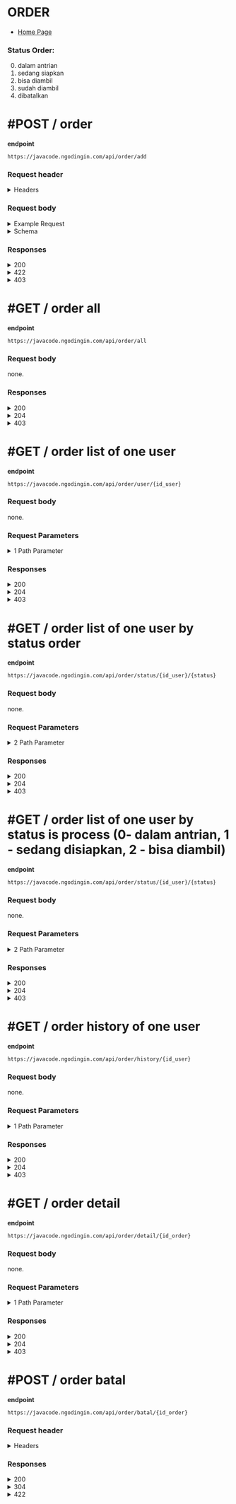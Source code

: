 # ORDER

- [Home Page](https://github.com/mahendradwipurwanto/javacodeapp_docs/blob/main/README.md)

### Status Order:
0. dalam antrian
1. sedang siapkan
2. bisa diambil
3. sudah diambil
4. dibatalkan

# #POST / order

**endpoint**
```
https://javacode.ngodingin.com/api/order/add
```

### Request header

<details><summary>Headers</summary>
<p>

```
{
    "Content-Type": "application/json"
}
```

</p>
</details>

### Request body

<details><summary>Example Request</summary>
<p>

```
{
    "order": {
        "id_user": 1,
        "id_voucher": 1,
        "potongan": 45000,
        "total_bayar": 12800
    },
    "menu": [
        {
            "id_menu": 2,
            "harga": 18000,
            "level": 1,
            "topping": [
                1,
                2
            ],
            "jumlah": 2
        },
        {
            "id_menu": 3,
            "harga": 10000,
            "level": 2,
            "topping": [
                2,
                3
            ],
            "jumlah": 1
        }
    ]
}
```

</p>
</details>
<details><summary>Schema</summary>
<p>

```
{
    "order": {
        "id_user": integer, #required
        "id_voucher": integer, #not required, choose between voucher or diskon
        "id_diskon": array(id_diskon: integer), #not required, choose between voucher or diskon
        "diskon": integer, #not required, choose between voucher or diskon
        "potongan": integer, #required
        "total_bayar": integer
    },
    "menu": [
        {
            "id_menu": integer,
            "harga": integer,
            "level": integer, #not required
            "topping": array(topping: integer), #not required
            "jumlah": integer
        },
        {
            "id_menu": integer,
            "harga": integer,
            "level": integer, #not required
            "topping": array(topping: integer), #not required
            "jumlah": integer
        }
    ]
}
```

</p>
</details>

### Responses

<details><summary>200</summary>
<p>

```
{
    "status_code": 200,
    "data": {
        "message": "Order has been successfuly added",
        "no_struk": "002/KWT/01/2022"
    }
}
```

</p>
</details>
<details><summary>422</summary>
<p>

```
{
    "status_code": 422,
    "errors": [
        "<span class=\"gump-field\">voucher</span> harus diisi"
    ]
}
```

```
{
    "status_code": 422,
    "errors": [
        "Terjadi masalah pada server"
    ]
}
```

</p>
</details>
<details><summary>403</summary>
<p>

```
{
    "status_code": 403,
    "errors": [
        "Mohon maaf, anda tidak mempunyai akses"
    ]
}
```

</p>
</details>



# #GET / order all

**endpoint**
```
https://javacode.ngodingin.com/api/order/all
```

### Request body
none.

### Responses

<details><summary>200</summary>
<p>

```
{
    "status_code": 200,
    "data": [
        {
            "id_order": 35,
            "no_struk": "001/KWT/01/2022",
            "nama": "dev noersy",
            "total_bayar": 12000,
            "tanggal": "2022-01-19",
            "status": 0,
            "menu": [
                {
                    "id_menu": 9,
                    "kategori": "makanan",
                    "nama": "Nasi Goreng",
                    "foto": "https://i.ibb.co/mRJnq3Z/nasi-goreng.jpg",
                    "jumlah": 1,
                    "harga": "10000",
                    "total": 10000,
                    "catatan": "test"
                }
            ]
        },
        {
            "id_order": 37,
            "no_struk": "002/KWT/01/2022",
            "nama": "dev noersy",
            "total_bayar": 12000,
            "tanggal": "2022-01-19",
            "status": 3,
            "menu": [
                {
                    "id_menu": 3,
                    "kategori": "minuman",
                    "nama": "Lemon Tea",
                    "foto": "https://i.ibb.co/RNXcV2s/chicken-katsu.jpg",
                    "jumlah": 2,
                    "harga": "18000",
                    "total": 36000,
                    "catatan": "Testing"
                },
                {
                    "id_menu": 9,
                    "kategori": "makanan",
                    "nama": "Nasi Goreng",
                    "foto": "https://i.ibb.co/mRJnq3Z/nasi-goreng.jpg",
                    "jumlah": 1,
                    "harga": "10000",
                    "total": 10000,
                    "catatan": ""
                }
            ]
        }
    ]
}
```

</p>
</details>
<details><summary>204</summary>
<p>

> This mean that, there is no data can be found on database

</p>
</details>
<details><summary>403</summary>
<p>

```
{
    "status_code": 403,
    "errors": [
        "Mohon maaf, anda tidak mempunyai akses"
    ]
}
```

</p>
</details>



# #GET / order list of one user

**endpoint**
```
https://javacode.ngodingin.com/api/order/user/{id_user}
```

### Request body
none.

### Request Parameters

<details><summary>1 Path Parameter</summary>
<p>

> id_user: integer #required

</p>
</details>

### Responses

<details><summary>200</summary>
<p>

```
{
    "status_code": 200,
    "data": [
        {
            "id_order": 35,
            "no_struk": "001/KWT/01/2022",
            "nama": "dev noersy",
            "total_bayar": 12000,
            "tanggal": "2022-01-19",
            "status": 0,
            "menu": [
                {
                    "id_menu": 9,
                    "kategori": "makanan",
                    "nama": "Nasi Goreng",
                    "foto": "https://i.ibb.co/mRJnq3Z/nasi-goreng.jpg",
                    "jumlah": 1,
                    "harga": "10000",
                    "total": 10000,
                    "catatan": "test"
                }
            ]
        },
        {
            "id_order": 37,
            "no_struk": "002/KWT/01/2022",
            "nama": "dev noersy",
            "total_bayar": 12000,
            "tanggal": "2022-01-19",
            "status": 3,
            "menu": [
                {
                    "id_menu": 3,
                    "kategori": "minuman",
                    "nama": "Lemon Tea",
                    "foto": "https://i.ibb.co/RNXcV2s/chicken-katsu.jpg",
                    "jumlah": 2,
                    "harga": "18000",
                    "total": 36000,
                    "catatan": "Testing"
                },
                {
                    "id_menu": 9,
                    "kategori": "makanan",
                    "nama": "Nasi Goreng",
                    "foto": "https://i.ibb.co/mRJnq3Z/nasi-goreng.jpg",
                    "jumlah": 1,
                    "harga": "10000",
                    "total": 10000,
                    "catatan": ""
                }
            ]
        },
        {
            "id_order": 38,
            "no_struk": "003/KWT/01/2022",
            "nama": "dev noersy",
            "total_bayar": 8100,
            "tanggal": "2022-01-19",
            "status": 1,
            "menu": [
                {
                    "id_menu": 9,
                    "kategori": "makanan",
                    "nama": "Nasi Goreng",
                    "foto": "https://i.ibb.co/mRJnq3Z/nasi-goreng.jpg",
                    "jumlah": 1,
                    "harga": "9000",
                    "total": 9000,
                    "catatan": "Testing"
                }
            ]
        }
    ]
}
```

</p>
</details>
<details><summary>204</summary>
<p>

> This mean that, there is no data can be found on database

</p>
</details>
<details><summary>403</summary>
<p>

```
{
    "status_code": 403,
    "errors": [
        "Mohon maaf, anda tidak mempunyai akses"
    ]
}
```

</p>
</details>



# #GET / order list of one user by status order

**endpoint**
```
https://javacode.ngodingin.com/api/order/status/{id_user}/{status}
```

### Request body
none.

### Request Parameters

<details><summary>2 Path Parameter</summary>
<p>

> id_user: integer #required

> status: integer #required

</p>
</details>

### Responses

<details><summary>200</summary>
<p>

```
{
    "status_code": 200,
    "data": [
        {
            "id_order": 35,
            "no_struk": "001/KWT/01/2022",
            "nama": "dev noersy",
            "total_bayar": 12000,
            "tanggal": "2022-01-19",
            "status": 0,
            "menu": [
                {
                    "id_menu": 9,
                    "kategori": "makanan",
                    "nama": "Nasi Goreng",
                    "foto": "https://i.ibb.co/mRJnq3Z/nasi-goreng.jpg",
                    "jumlah": 1,
                    "harga": "10000",
                    "total": 10000,
                    "catatan": "test"
                }
            ]
        },
        {
            "id_order": 43,
            "no_struk": "006/KWT/01/2022",
            "nama": "dev noersy",
            "total_bayar": 11700,
            "tanggal": "2022-01-20",
            "status": 0,
            "menu": [
                {
                    "id_menu": 9,
                    "kategori": "makanan",
                    "nama": "Nasi Goreng",
                    "foto": "https://i.ibb.co/mRJnq3Z/nasi-goreng.jpg",
                    "jumlah": 1,
                    "harga": "9000",
                    "total": 9000,
                    "catatan": "Testing"
                }
            ]
        }
    ]
}
```

</p>
</details>
<details><summary>204</summary>
<p>

> This mean that, there is no data can be found on database

</p>
</details>
<details><summary>403</summary>
<p>

```
{
    "status_code": 403,
    "errors": [
        "Mohon maaf, anda tidak mempunyai akses"
    ]
}
```

</p>
</details>



# #GET / order list of one user by status is process (0- dalam antrian, 1 - sedang disiapkan, 2 - bisa diambil)

**endpoint**
```
https://javacode.ngodingin.com/api/order/status/{id_user}/{status}
```

### Request body
none.

### Request Parameters

<details><summary>2 Path Parameter</summary>
<p>

> id_user: integer #required

> status: integer #required

</p>
</details>

### Responses

<details><summary>200</summary>
<p>

```
{
    "status_code": 200,
    "data": [
        {
            "id_order": 35,
            "no_struk": "001/KWT/01/2022",
            "nama": "dev noersy",
            "total_bayar": 12000,
            "tanggal": "2022-01-19",
            "status": 0,
            "menu": [
                {
                    "id_menu": 9,
                    "kategori": "makanan",
                    "nama": "Nasi Goreng",
                    "foto": "https://i.ibb.co/mRJnq3Z/nasi-goreng.jpg",
                    "jumlah": 1,
                    "harga": "10000",
                    "total": 10000,
                    "catatan": "test"
                }
            ]
        },
        {
            "id_order": 38,
            "no_struk": "003/KWT/01/2022",
            "nama": "dev noersy",
            "total_bayar": 8100,
            "tanggal": "2022-01-19",
            "status": 1,
            "menu": [
                {
                    "id_menu": 9,
                    "kategori": "makanan",
                    "nama": "Nasi Goreng",
                    "foto": "https://i.ibb.co/mRJnq3Z/nasi-goreng.jpg",
                    "jumlah": 1,
                    "harga": "9000",
                    "total": 9000,
                    "catatan": "Testing"
                }
            ]
        }
    ]
}
```

</p>
</details>
<details><summary>204</summary>
<p>

> This mean that, there is no data can be found on database

</p>
</details>
<details><summary>403</summary>
<p>

```
{
    "status_code": 403,
    "errors": [
        "Mohon maaf, anda tidak mempunyai akses"
    ]
}
```

</p>
</details>



# #GET / order history of one user

**endpoint**
```
https://javacode.ngodingin.com/api/order/history/{id_user}
```

### Request body
none.

### Request Parameters

<details><summary>1 Path Parameter</summary>
<p>

> id_user: integer #required

</p>
</details>

### Responses

<details><summary>200</summary>
<p>

```
{
    "status_code": 200,
    "data": [
        {
            "id_order": 37,
            "no_struk": "002/KWT/01/2022",
            "nama": "dev noersy",
            "total_bayar": 12000,
            "tanggal": "2022-01-19",
            "status": 3,
            "menu": [
                {
                    "id_menu": 3,
                    "kategori": "minuman",
                    "nama": "Lemon Tea",
                    "foto": "https://i.ibb.co/RNXcV2s/chicken-katsu.jpg",
                    "jumlah": 2,
                    "harga": "18000",
                    "total": 36000,
                    "catatan": "Testing"
                },
                {
                    "id_menu": 9,
                    "kategori": "makanan",
                    "nama": "Nasi Goreng",
                    "foto": "https://i.ibb.co/mRJnq3Z/nasi-goreng.jpg",
                    "jumlah": 1,
                    "harga": "10000",
                    "total": 10000,
                    "catatan": ""
                }
            ]
        },
        {
            "id_order": 40,
            "no_struk": "005/KWT/01/2022",
            "nama": "dev noersy",
            "total_bayar": 8100,
            "tanggal": "2022-01-19",
            "status": 4,
            "menu": [
                {
                    "id_menu": 9,
                    "kategori": "makanan",
                    "nama": "Nasi Goreng",
                    "foto": "https://i.ibb.co/mRJnq3Z/nasi-goreng.jpg",
                    "jumlah": 1,
                    "harga": "9000",
                    "total": 9000,
                    "catatan": "Testing"
                }
            ]
        }
    ]
}
```

</p>
</details>
<details><summary>204</summary>
<p>

> This mean that, there is no data can be found on database

</p>
</details>
<details><summary>403</summary>
<p>

```
{
    "status_code": 403,
    "errors": [
        "Mohon maaf, anda tidak mempunyai akses"
    ]
}
```

</p>
</details>



# #GET / order detail

**endpoint**
```
https://javacode.ngodingin.com/api/order/detail/{id_order}
```

### Request body
none.

### Request Parameters

<details><summary>1 Path Parameter</summary>
<p>

> id_order: integer #required

</p>
</details>

### Responses

<details><summary>200</summary>
<p>

```
{
    "status_code": 200,
    "data": {
        "order": {
            "id_order": 43,
            "no_struk": "006/KWT/01/2022",
            "nama": "dev noersy",
            "id_voucher": 0,
            "nama_voucher": null,
            "diskon": 10,
            "potongan": 1300,
            "total_bayar": 11700,
            "tanggal": "2022-01-20",
            "status": 0
        },
        "detail": [
            {
                "id_menu": 9,
                "kategori": "makanan",
                "nama": "Nasi Goreng",
                "foto": "https://i.ibb.co/mRJnq3Z/nasi-goreng.jpg",
                "jumlah": 1,
                "harga": "9000",
                "total": 9000,
                "catatan": "Testing"
            }
        ]
    }
}
```

</p>
</details>
<details><summary>204</summary>
<p>

> This mean that, there is no data can be found on database

</p>
</details>
<details><summary>403</summary>
<p>

```
{
    "status_code": 403,
    "errors": [
        "Mohon maaf, anda tidak mempunyai akses"
    ]
}
```

</p>
</details>

# #POST / order batal

**endpoint**
```
https://javacode.ngodingin.com/api/order/batal/{id_order}
```

### Request header

<details><summary>Headers</summary>
<p>

>    id_order: integer

</p>
</details>

### Responses

<details><summary>200</summary>
<p>

```
{
    "status_code": 200,
    "data": {
        "id_order": 60,
        "no_struk": "009/KWT/01/2022",
        "id_user": 1,
        "tanggal": "2022-01-21",
        "id_voucher": 1,
        "id_diskon": "",
        "diskon": 0,
        "potongan": 45000,
        "total_bayar": 12800,
        "status": 4,
        "is_deleted": 0
    }
}
```

</p>
</details>
<details><summary>304</summary>
<p>

> This mean the order already change status like already prepare by kitchen

</p>
</details>
<details><summary>422</summary>
<p>

```
{
    "status_code": 422,
    "errors": [
        "Terjadi masalah pada server"
    ]
}
```

</p>
</details>
